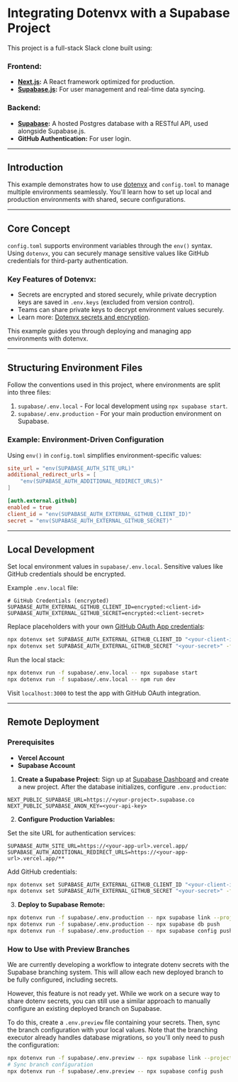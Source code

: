 # Integrating Dotenvx with a Supabase Project

This project is a full-stack Slack clone built using:

### Frontend:

- **[Next.js](https://github.com/vercel/next.js):** A React framework optimized for production.
- **[Supabase.js](https://supabase.com/docs/library/getting-started):** For user management and real-time data syncing.

### Backend:

- **[Supabase](https://supabase.com/dashboard):** A hosted Postgres database with a RESTful API, used alongside Supabase.js.
- **GitHub Authentication:** For user login.

---

## Introduction

This example demonstrates how to use [dotenvx](https://dotenvx.com/) and `config.toml` to manage multiple environments seamlessly. You'll learn how to set up local and production environments with shared, secure configurations.

---

## Core Concept

`config.toml` supports environment variables through the `env()` syntax. Using `dotenvx`, you can securely manage sensitive values like GitHub credentials for third-party authentication.

### Key Features of Dotenvx:

- Secrets are encrypted and stored securely, while private decryption keys are saved in `.env.keys` (excluded from version control).
- Teams can share private keys to decrypt environment values securely.
- Learn more: [Dotenvx secrets and encryption](https://dotenvx.com/encryption).

This example guides you through deploying and managing app environments with dotenvx.

---

## Structuring Environment Files

Follow the conventions used in this project, where environments are split into three files:

1. `supabase/.env.local` - For local development using `npx supabase start`.
2. `supabase/.env.production` - For your main production environment on Supabase.

### Example: Environment-Driven Configuration

Using `env()` in `config.toml` simplifies environment-specific values:

```toml
site_url = "env(SUPABASE_AUTH_SITE_URL)"
additional_redirect_urls = [
    "env(SUPABASE_AUTH_ADDITIONAL_REDIRECT_URLS)"
]

[auth.external.github]
enabled = true
client_id = "env(SUPABASE_AUTH_EXTERNAL_GITHUB_CLIENT_ID)"
secret = "env(SUPABASE_AUTH_EXTERNAL_GITHUB_SECRET)"
```

---

## Local Development

Set local environment values in `supabase/.env.local`. Sensitive values like GitHub credentials should be encrypted.

Example `.env.local` file:

```dotenv
# GitHub Credentials (encrypted)
SUPABASE_AUTH_EXTERNAL_GITHUB_CLIENT_ID=encrypted:<client-id>
SUPABASE_AUTH_EXTERNAL_GITHUB_SECRET=encrypted:<client-secret>
```

Replace placeholders with your own [GitHub OAuth App credentials](https://docs.github.com/en/apps/oauth-apps/building-oauth-apps/creating-an-oauth-app):

```bash
npx dotenvx set SUPABASE_AUTH_EXTERNAL_GITHUB_CLIENT_ID "<your-client-id>" -f supabase/.env.local
npx dotenvx set SUPABASE_AUTH_EXTERNAL_GITHUB_SECRET "<your-secret>" -f supabase/.env.local
```

Run the local stack:

```bash
npx dotenvx run -f supabase/.env.local -- npx supabase start
npx dotenvx run -f supabase/.env.local -- npm run dev
```

Visit `localhost:3000` to test the app with GitHub OAuth integration.

---

## Remote Deployment

### Prerequisites

- **Vercel Account**
- **Supabase Account**

1. **Create a Supabase Project:**
   Sign up at [Supabase Dashboard](https://supabase.com/dashboard) and create a new project. After the database initializes, configure `.env.production`:

```dotenv
NEXT_PUBLIC_SUPABASE_URL=https://<your-project>.supabase.co
NEXT_PUBLIC_SUPABASE_ANON_KEY=<your-api-key>
```

2. **Configure Production Variables:**

Set the site URL for authentication services:

```dotenv
SUPABASE_AUTH_SITE_URL=https://<your-app-url>.vercel.app/
SUPABASE_AUTH_ADDITIONAL_REDIRECT_URLS=https://<your-app-url>.vercel.app/**
```

Add GitHub credentials:

```bash
npx dotenvx set SUPABASE_AUTH_EXTERNAL_GITHUB_CLIENT_ID "<your-client-id>" -f supabase/.env.production
npx dotenvx set SUPABASE_AUTH_EXTERNAL_GITHUB_SECRET "<your-secret>" -f supabase/.env.production
```

3. **Deploy to Supabase Remote:**

```bash
npx dotenvx run -f supabase/.env.production -- npx supabase link --project-ref <project-ref>
npx dotenvx run -f supabase/.env.production -- npx supabase db push
npx dotenvx run -f supabase/.env.production -- npx supabase config push
```

### How to Use with Preview Branches

We are currently developing a workflow to integrate dotenv secrets with the Supabase branching system. This will allow each new deployed branch to be fully configured, including secrets.

However, this feature is not ready yet. While we work on a secure way to share dotenv secrets, you can still use a similar approach to manually configure an existing deployed branch on Supabase.

To do this, create a `.env.preview` file containing your secrets. Then, sync the branch configuration with your local values. Note that the branching executor already handles database migrations, so you'll only need to push the configuration:

```bash
npx dotenvx run -f supabase/.env.preview -- npx supabase link --project-ref <branch-ref>
# Sync branch configuration
npx dotenvx run -f supabase/.env.preview -- npx supabase config push
```
